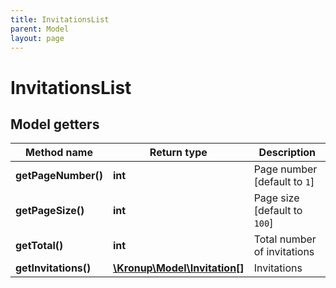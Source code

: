 ```yaml
---
title: InvitationsList
parent: Model
layout: page
---
```


# InvitationsList

## Model getters

Method name | Return type | Description
------------ | ------------- | -------------
**getPageNumber()** | **int** | Page number [default to `1`]
**getPageSize()** | **int** | Page size [default to `100`]
**getTotal()** | **int** | Total number of invitations
**getInvitations()** | [**\Kronup\Model\Invitation[]**](../Invitation) | Invitations

